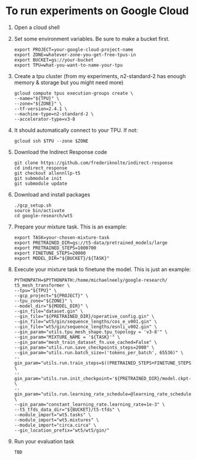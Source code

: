 # To run experiments on Google Cloud

1. Open a cloud shell

2. Set some environment variables. Be sure to make a bucket first.

    ```shell
    export PROJECT=your-google-cloud-project-name
    export ZONE=whatever-zone-you-get-free-tpus-in
    export BUCKET=gs://your-bucket
    export TPU=what-you-want-to-name-your-tpu
    ```

3. Create a tpu cluster (from my experiments, n2-standard-2 has enough memory & storage but you might need more)

    ```shell
    gcloud compute tpus execution-groups create \
    --name="${TPU}" \
    --zone="${ZONE}" \
    --tf-version=2.4.1 \
    --machine-type=n2-standard-2 \
    --accelerator-type=v3-8
    ```

4. It should automatically connect to your TPU. If not:

    ```shell
    gcloud ssh $TPU --zone $ZONE
    ```

5. Download the Indirect Response code

    ```shell
    git clone https://github.com/frederiknolte/indirect-response
    cd indirect_response
    git checkout allennllp-t5
    git submodule init
    git submodule update
    ```

6. Download and install packages

    ```shell
    ./gcp_setup.sh
    source bin/activate
    cd google-research/wt5
    ```

7. Prepare your mixture task. This is an example:

    ```shell
    export TASK=your-chosen-mixture-task
    export PRETRAINED_DIR=gs://t5-data/pretrained_models/large
    export PRETRAINED_STEPS=1000700
    export FINETUNE_STEPS=20000
    export MODEL_DIR="${BUCKET}/${TASK}"
    ```

8. Execute your mixture task to finetune the model. This is just an example:

    ```shell
    PYTHONPATH=$PYTHONPATH:/home/michaelneely/google-research/ t5_mesh_transformer \
    --tpu="${TPU}" \
    --gcp_project="${PROJECT}" \
    --tpu_zone="${ZONE}" \
    --model_dir="${MODEL_DIR}" \
    --gin_file="dataset.gin" \
    --gin_file="${PRETRAINED_DIR}/operative_config.gin" \
    --gin_file="wt5/gin/sequence_lengths/cos_e_v001.gin" \
    --gin_file="wt5/gin/sequence_lengths/esnli_v002.gin" \
    --gin_param="utils.tpu_mesh_shape.tpu_topology = 'v3-8'" \
    --gin_param="MIXTURE_NAME = '${TASK}'" \
    --gin_param="mesh_train_dataset_fn.use_cached=False" \
    --gin_param="utils.run.save_checkpoints_steps=2000" \
    --gin_param="utils.run.batch_size=('tokens_per_batch', 65536)" \
    --gin_param="utils.run.train_steps=$((PRETRAINED_STEPS+FINETUNE_STEPS))" \
    --gin_param="utils.run.init_checkpoint='${PRETRAINED_DIR}/model.ckpt-${PRETRAINED_STEPS}'" \
    --gin_param="utils.run.learning_rate_schedule=@learning_rate_schedules.constant_learning_rate" \
    --gin_param="constant_learning_rate.learning_rate=1e-3" \
    --t5_tfds_data_dir="${BUCKET}/t5-tfds" \
    --module_import="wt5.tasks" \
    --module_import="wt5.mixtures" \
    --module_import="circa.circa" \
    --gin_location_prefix="wt5/wt5/gin/"
    ```

9. Run your evaluation task

    ```shell
    TBD
    ```
